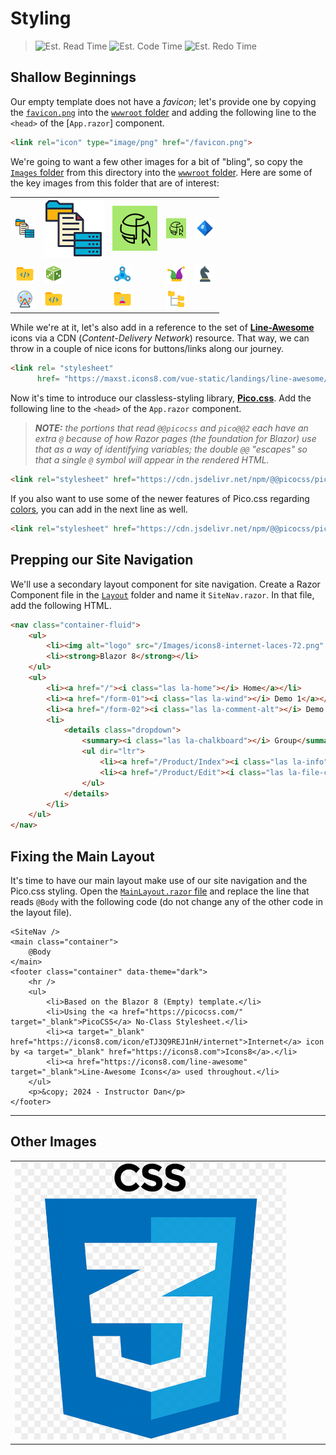 # Styling

> ![Est. Read Time](https://img.shields.io/badge/Read%20Time-6%20min-brightgreen)
> ![Est. Code Time](https://img.shields.io/badge/Code%20Time-18--30%20min-blue)
> ![Est. Redo Time](https://img.shields.io/badge/Redo%20Time-3%20min-orange)

## Shallow Beginnings

Our empty template does not have a *favicon*; let's provide one by copying the [`favicon.png`](./favicon.png) into the [`wwwroot` folder](../Website/wwwroot/) and adding the following line to the `<head>` of the [`App.razor`] component.

```html
<link rel="icon" type="image/png" href="/favicon.png">
```

We're going to want a few other images for a bit of "bling", so copy the [`Images` folder](./Images/) from this directory into the [`wwwroot` folder](../Website/wwwroot/). Here are some of the key images from this folder that are of interest:

|  |  |  |  |  |
|--|--|--|--|--|
| ![](./Images/icons8-database-32.png) | ![](./Images/icons8-database-96.png) | ![](./Images/icons8-internet-laces-72.png) | ![](./favicon.png) | ![](./Images/icons8-octahedron-32.png)  |
| ![](./Images/icons8-code-folder-32.png) | ![](./Images/icons8-dice-32.png) | ![](./Images/icons8-fidget-spinner-32.png) | ![](./Images/icons8-joker-32.png) | ![](./Images/icons8-knight-32.png) |
| ![](./Images/icons8-lottery-32.png) | ![](./Images/icons8-code-folder-32.png) | ![](./Images/icons8-test-folder-32.png) | ![](./Images/icons8-folder-tree-32.png) |  |


While we're at it, let's also add in a reference to the set of [**Line-Awesome**](https://icons8.com/line-awesome) icons via a CDN (*Content-Delivery Network*) resource. That way, we can throw in a couple of nice icons for buttons/links along our journey.

```html
<link rel= "stylesheet"
      href= "https://maxst.icons8.com/vue-static/landings/line-awesome/line-awesome/1.3.0/css/line-awesome.min.css" >
```

Now it's time to introduce our classless-styling library, [**Pico.css**](https://picocss.com/). Add the following line to the `<head>` of the `App.razor` component.

> ***NOTE:** the portions that read `@@picocss` and `pico@@2` each have an extra `@` because of how Razor pages (the foundation for Blazor) use that as a way of identifying variables; the double `@@` "escapes" so that a single `@` symbol will appear in the rendered HTML.*

```html
<link rel="stylesheet" href="https://cdn.jsdelivr.net/npm/@@picocss/pico@@2/css/pico.min.css">
```

If you also want to use some of the newer features of Pico.css regarding [colors](https://picocss.com/docs/colors#usage-with-css), you can add in the next line as well.

```html
<link rel="stylesheet" href="https://cdn.jsdelivr.net/npm/@@picocss/pico@@2/css/pico.color.min.css">
```

## Prepping our Site Navigation

We'll use a secondary layout component for site navigation. Create a Razor Component file in the [`Layout`](../Website/Components/Layout/) folder and name it `SiteNav.razor`. In that file, add the following HTML.

```html
<nav class="container-fluid">
    <ul>
        <li><img alt="logo" src="/Images/icons8-internet-laces-72.png" /></li>
        <li><strong>Blazor 8</strong></li>
    </ul>
    <ul>
        <li><a href="/"><i class="las la-home"></i> Home</a></li>
        <li><a href="/form-01"><i class="las la-wind"></i> Demo 1</a></li>
        <li><a href="/form-02"><i class="las la-comment-alt"></i> Demo 2</a></li>
        <li>
            <details class="dropdown">
                <summary><i class="las la-chalkboard"></i> Group</summary>
                <ul dir="ltr">
                    <li><a href="/Product/Index"><i class="las la-info"></i> About</a></li>
                    <li><a href="/Product/Edit"><i class="las la-file-contract"></i> Edit Thing</a></li>
                </ul>
            </details>
        </li>
    </ul>
</nav>
```

## Fixing the Main Layout

It's time to have our main layout make use of our site navigation and the Pico.css styling. Open the [`MainLayout.razor` file](../Website/Components/Layout/MainLayout.razor) and replace the line that reads `@Body` with the following code (do not change any of the other code in the layout file).

```razor
<SiteNav />
<main class="container">
    @Body
</main>
<footer class="container" data-theme="dark">
    <hr />
    <ul>
        <li>Based on the Blazor 8 (Empty) template.</li>
        <li>Using the <a href="https://picocss.com/" target="_blank">PicoCSS</a> No-Class Stylesheet.</li>
        <li><a target="_blank" href="https://icons8.com/icon/eTJ3Q9REJ1nH/internet">Internet</a> icon by <a target="_blank" href="https://icons8.com">Icons8</a>.</li>
        <li><a href="https://icons8.com/line-awesome" target="_blank">Line-Awesome Icons</a> used throughout.</li>
    </ul>
    <p>&copy; 2024 - Instructor Dan</p>
</footer>
```

----

## Other Images

| | | | | |
|-|-|-|-|-|
| ![](./Images/html-css-js-icons-11563328364gmstz4ubs9.png) | | | | |
